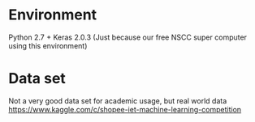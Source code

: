 # Environment
Python 2.7 + Keras 2.0.3
(Just because our free NSCC super computer using this environment)

# Data set
Not a very good data set for academic usage, but real world data      
https://www.kaggle.com/c/shopee-iet-machine-learning-competition

